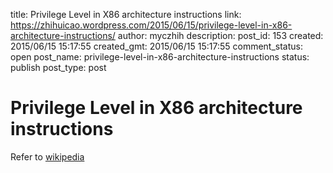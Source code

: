 title: Privilege Level in X86 architecture instructions
link: https://zhihuicao.wordpress.com/2015/06/15/privilege-level-in-x86-architecture-instructions/
author: myczhih
description: 
post_id: 153
created: 2015/06/15 15:17:55
created_gmt: 2015/06/15 15:17:55
comment_status: open
post_name: privilege-level-in-x86-architecture-instructions
status: publish
post_type: post

# Privilege Level in X86 architecture instructions

Refer to [wikipedia](https://en.wikipedia.org/wiki/Privilege_level)